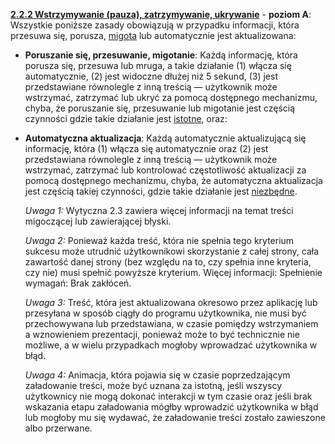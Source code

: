 [**2.2.2 Wstrzymywanie (pauza), zatrzymywanie, ukrywanie**](https://wcag.lepszyweb.pl/#pause-stop-hide) - **poziom A**: Wszystkie poniższe zasady obowiązują w przypadku informacji, która przesuwa się, porusza, <a href="#" data-toggle="tooltip" data-original-title="{{site.data.glossary.migotanie | strip_html | replace: '*', ''}}">migota</a> lub automatycznie jest aktualizowana:

- **Poruszanie się, przesuwanie, migotanie**: Każdą informację, która porusza się, przesuwa lub mruga, a takie działanie (1) włącza się automatycznie, (2) jest widoczne dłużej niż 5 sekund, (3) jest przedstawiane równolegle z inną treścią — użytkownik może wstrzymać, zatrzymać lub ukryć za pomocą dostępnego mechanizmu, chyba, że poruszanie się, przesuwanie lub migotanie jest częścią czynności gdzie takie działanie jest <a href="#" data-toggle="tooltip" data-original-title="{{site.data.glossary.istotny | strip_html | replace: '*', ''}}">istotne</a>, oraz:
- **Automatyczna aktualizacja**: Każdą automatycznie aktualizującą się informację, która (1) włącza się automatycznie oraz (2) jest przedstawiana równolegle z inną treścią — użytkownik może wstrzymać, zatrzymać lub kontrolować częstotliwość aktualizacji za pomocą dostępnego mechanizmu, chyba, że automatyczna aktualizacja jest częścią takiej czynności, gdzie takie działanie jest <a href="#" data-toggle="tooltip" data-original-title="{{site.data.glossary.istotny | strip_html | replace: '*', ''}}">niezbędne</a>.

  *Uwaga 1:* Wytyczna 2.3 zawiera więcej informacji na temat treści migoczącej lub zawierającej błyski.

  *Uwaga 2:* Ponieważ każda treść, która nie spełnia tego kryterium sukcesu może utrudnić użytkownikowi skorzystanie z całej strony, cała zawartość danej strony (bez względu na to, czy spełnia inne kryteria, czy nie) musi spełnić powyższe kryterium. Więcej informacji: Spełnienie wymagań: Brak zakłóceń.

  *Uwaga 3:* Treść, która jest aktualizowana okresowo przez aplikację lub przesyłana w sposób ciągły do programu użytkownika, nie musi być przechowywana lub przedstawiana, w czasie pomiędzy wstrzymaniem a wznowieniem prezentacji, ponieważ może to być technicznie nie możliwe, a w wielu przypadkach mogłoby wprowadzać użytkownika w błąd.

  *Uwaga 4:* Animacja, która pojawia się w czasie poprzedzającym załadowanie treści, może być uznana za istotną, jeśli wszyscy użytkownicy nie mogą dokonać interakcji w tym czasie oraz jeśli brak wskazania etapu załadowania mógłby wprowadzić użytkownika w błąd lub mogłoby mu się wydawać, że załadowanie treści zostało zawieszone albo przerwane.
	